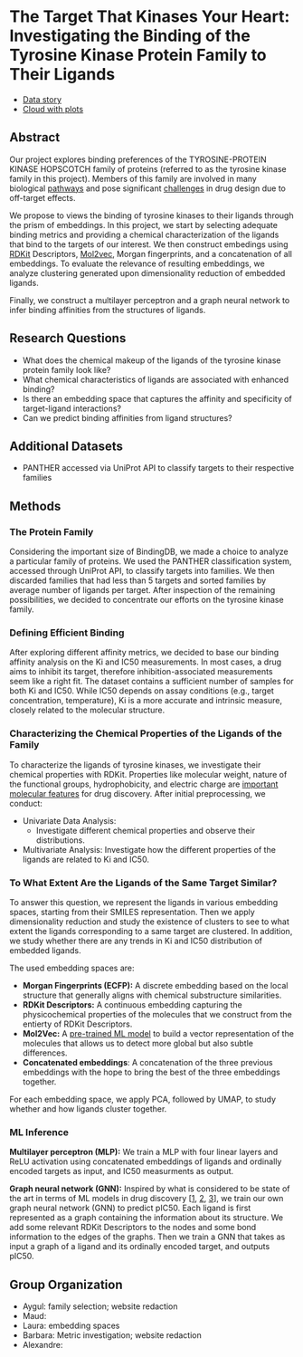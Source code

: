 # The Target That Kinases Your Heart: Investigating the Binding of the Tyrosine Kinase Protein Family to Their Ligands

* [Data story](https://epfl-ada.github.io/ada-2024-project-laambada/)
* [Cloud with plots](https://drive.google.com/drive/folders/1I1yEa0xd_tJtfgWgKuvr7xtn3u0SQR-C)

## Abstract
Our project explores binding preferences of the TYROSINE-PROTEIN KINASE HOPSCOTCH family of proteins (referred to as the tyrosine kinase family in this project). Members of this family are involved in many biological [pathways](https://pubmed.ncbi.nlm.nih.gov/33430292/) and pose significant [challenges](https://genesdev.cshlp.org/content/17/24/2998.full.pdf) in drug design due to off-target effects.

We propose to views the binding of tyrosine kinases to their ligands through the prism of embeddings. In this project, we start by selecting adequate binding metrics and providing a chemical characterization of the ligands that bind to the targets of our interest. We then construct embedings using [RDKit](https://www.rdkit.org/) Descriptors, [Mol2vec]((https://pubs.acs.org/doi/10.1021/acs.jcim.7b00616)), Morgan fingerprints, and a concatenation of all embeddings. To evaluate the relevance of resulting embeddings, we analyze clustering generated upon dimensionality reduction of embedded ligands.  

Finally, we construct a multilayer perceptron and a graph neural network to infer binding affinities from the structures of ligands.  

## Research Questions
- What does the chemical makeup of the ligands of the tyrosine kinase protein family look like?
- What chemical characteristics of ligands are associated with enhanced binding?
- Is there an embedding space that captures the affinity and specificity of target-ligand interactions? 
- Can we predict binding affinities from ligand structures?

## Additional Datasets
- PANTHER accessed via UniProt API to classify targets to their respective families

## Methods

### The Protein Family
Considering the important size of BindingDB, we made a choice to analyze a particular family of proteins. We used the PANTHER classification system, accessed through UniProt API, to classify targets into families. We then discarded families that had less than 5 targets and sorted families by average number of ligands per target. After inspection of the remaining possibilities, we decided to concentrate our efforts on the tyrosine kinase family.

### Defining Efficient Binding
After exploring different affinity metrics, we decided to base our binding affinity analysis on the Ki and IC50 measurements. In most cases, a drug aims to inhibit its target, therefore inhibition-associated measurements seem like a right fit. The dataset contains a sufficient number of samples for both Ki and IC50. While IC50 depends on assay conditions (e.g., target concentration, temperature), Ki is a more accurate and intrinsic measure, closely related to the molecular structure.

### Characterizing the Chemical Properties of the Ligands of the Family
To characterize the ligands of tyrosine kinases, we investigate their chemical properties with RDKit. Properties like molecular weight, nature of the functional groups, hydrophobicity, and electric charge are [important molecular features](https://pubmed.ncbi.nlm.nih.gov/24481311/) for drug discovery. After initial preprocessing, we conduct:

- Univariate Data Analysis: 
  - Investigate different chemical properties and observe their distributions.
- Multivariate Analysis: Investigate how the different properties of the ligands are related to Ki and IC50.

### To What Extent Are the Ligands of the Same Target Similar?
To answer this question, we represent the ligands in various embedding spaces, starting from their SMILES representation. Then we apply dimensionality reduction and study the existence of clusters to see to what extent the ligands corresponding to a same target are clustered. In addition, we study whether there are any trends in Ki and IC50 distribution of embedded ligands.  

The used embedding spaces are: 

- **Morgan Fingerprints (ECFP):** A discrete embedding based on the local structure that generally aligns with chemical substructure similarities.
- **RDKit Descriptors:** A continuous embedding capturing the physicochemical properties of the molecules that we construct from the entierty of RDKit Descriptors. 
- **Mol2Vec:** A [pre-trained ML model](https://github.com/samoturk/mol2vec/tree/master/examples/models) to build a vector representation of the molecules that allows us to detect more global but also subtle differences.
- **Concatenated embeddings**: A concatenation of the three previous embeddings with the hope to bring the best of the three embeddings together. 

For each embedding space, we apply PCA, followed by UMAP, to study whether and how ligands cluster together.

### ML Inference 

**Multilayer perceptron (MLP):** We train a MLP with four linear layers and ReLU activation using concatenated embeddings of ligands and ordinally encoded targets as input, and IC50 measurments as output.

**Graph neural network (GNN):** Inspired by what is considered to be state of the art in terms of ML models in drug discovery [[1](https://pubs.acs.org/doi/10.1021/acs.jcim.1c00975), [2](https://www.cell.com/cell/fulltext/S0092-8674(20)30102-1), [3](https://www.nature.com/articles/s41586-023-06887-8)], we train our own graph neural network (GNN) to predict pIC50. Each ligand is first represented as a graph containing the information about its structure. We add some relevant RDKit Descriptors to the nodes and some bond information to the edges of the graphs. Then we train a GNN that takes as input a graph of a ligand and its ordinally encoded target, and outputs pIC50.    

## Group Organization

- Aygul: family selection; website redaction
- Maud:
- Laura: embedding spaces
- Barbara: Metric investigation; website redaction
- Alexandre: 
